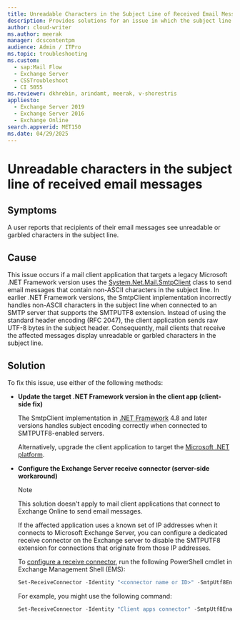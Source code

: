 ```yaml
---
title: Unreadable Characters in the Subject Line of Received Email Messages
description: Provides solutions for an issue in which the subject line of received email messages that are sent by SmtpClient contain garbled characters.
author: cloud-writer
ms.author: meerak
manager: dcscontentpm
audience: Admin / ITPro
ms.topic: troubleshooting
ms.custom:
  - sap:Mail Flow
  - Exchange Server
  - CSSTroubleshoot
  - CI 5055
ms.reviewer: dkhrebin, arindamt, meerak, v-shorestris
appliesto:
  - Exchange Server 2019
  - Exchange Server 2016
  - Exchange Online
search.appverid: MET150
ms.date: 04/29/2025
---
```


# Unreadable characters in the subject line of received email messages

## Symptoms

A user reports that recipients of their email messages see unreadable or garbled characters in the subject line.

## Cause

This issue occurs if a mail client application that targets a legacy Microsoft .NET Framework version uses the [System.Net.Mail.SmtpClient](/dotnet/api/system.net.mail.smtpclient.send) class to send email messages that contain non-ASCII characters in the subject line. In earlier .NET Framework versions, the SmtpClient implementation incorrectly handles non-ASCII characters in the subject line when connected to an SMTP server that supports the SMTPUTF8 extension. Instead of using the standard header encoding (RFC 2047), the client application sends raw UTF-8 bytes in the subject header. Consequently, mail clients that receive the affected messages display unreadable or garbled characters in the subject line.

## Solution

To fix this issue, use either of the following methods:

- **Update the target .NET Framework version in the client app (client-side fix)**

   The SmtpClient implementation in [.NET Framework](https://dotnet.microsoft.com/download/dotnet-framework) 4.8 and later versions handles subject encoding correctly when connected to SMTPUTF8-enabled servers.

   Alternatively, upgrade the client application to target the [Microsoft .NET platform](https://dotnet.microsoft.com/download).

- **Configure the Exchange Server receive connector (server-side workaround)**

   > [!NOTE]
   > This solution doesn't apply to mail client applications that connect to Exchange Online to send email messages.

   If the affected application uses a known set of IP addresses when it connects to Microsoft Exchange Server, you can configure a dedicated receive connector on the Exchange server to disable the SMTPUTF8 extension for connections that originate from those IP addresses.

   To [configure a receive connector](/powershell/module/exchange/set-receiveconnector), run the following PowerShell cmdlet in Exchange Management Shell (EMS):

   ```PowerShell
   Set-ReceiveConnector -Identity "<connector name or ID>" -SmtpUtf8Enabled $false -RemoteIPRanges <remote IP ranges>
   ```

   For example, you might use the following command:

   ```PowerShell
   Set-ReceiveConnector -Identity "Client apps connector" -SmtpUtf8Enabled $false -RemoteIPRanges "192.168.21.0/24", "10.10.10.10", "2001:0DB8::CD3/60"
   ```
